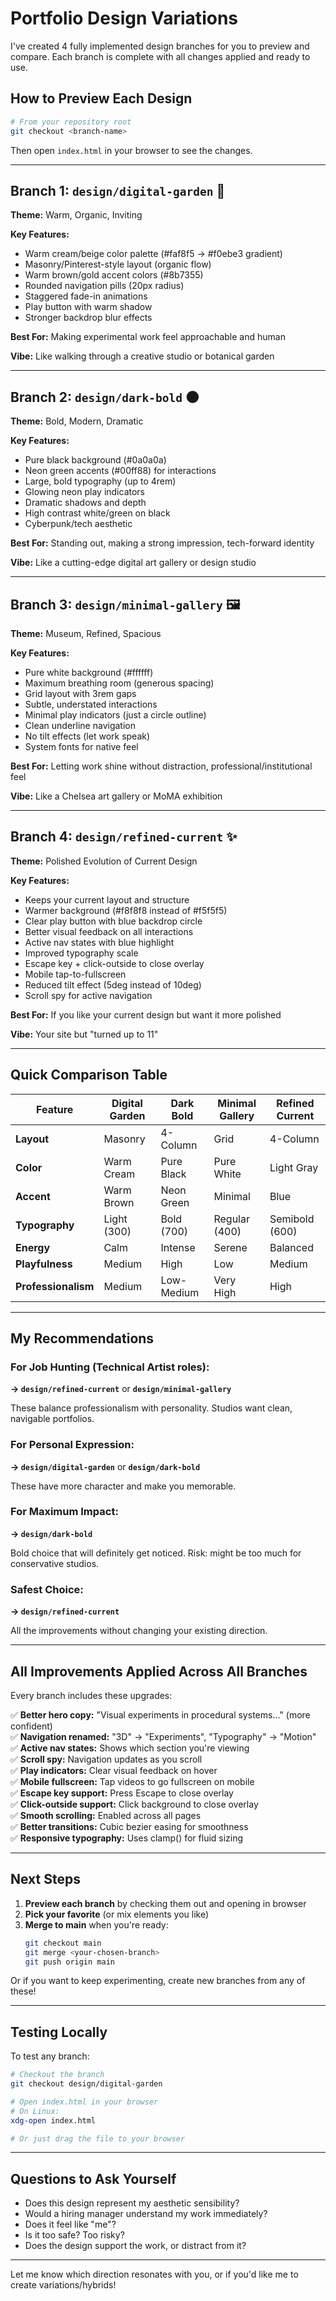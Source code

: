 # Portfolio Design Variations

I've created 4 fully implemented design branches for you to preview and compare. Each branch is complete with all changes applied and ready to use.

## How to Preview Each Design

```bash
# From your repository root
git checkout <branch-name>
```

Then open `index.html` in your browser to see the changes.

---

## Branch 1: `design/digital-garden` 🌿

**Theme:** Warm, Organic, Inviting

**Key Features:**
- Warm cream/beige color palette (#faf8f5 → #f0ebe3 gradient)
- Masonry/Pinterest-style layout (organic flow)
- Warm brown/gold accent colors (#8b7355)
- Rounded navigation pills (20px radius)
- Staggered fade-in animations
- Play button with warm shadow
- Stronger backdrop blur effects

**Best For:** Making experimental work feel approachable and human

**Vibe:** Like walking through a creative studio or botanical garden

---

## Branch 2: `design/dark-bold` 🌑

**Theme:** Bold, Modern, Dramatic

**Key Features:**
- Pure black background (#0a0a0a)
- Neon green accents (#00ff88) for interactions
- Large, bold typography (up to 4rem)
- Glowing neon play indicators
- Dramatic shadows and depth
- High contrast white/green on black
- Cyberpunk/tech aesthetic

**Best For:** Standing out, making a strong impression, tech-forward identity

**Vibe:** Like a cutting-edge digital art gallery or design studio

---

## Branch 3: `design/minimal-gallery` 🖼️

**Theme:** Museum, Refined, Spacious

**Key Features:**
- Pure white background (#ffffff)
- Maximum breathing room (generous spacing)
- Grid layout with 3rem gaps
- Subtle, understated interactions
- Minimal play indicators (just a circle outline)
- Clean underline navigation
- No tilt effects (let work speak)
- System fonts for native feel

**Best For:** Letting work shine without distraction, professional/institutional feel

**Vibe:** Like a Chelsea art gallery or MoMA exhibition

---

## Branch 4: `design/refined-current` ✨

**Theme:** Polished Evolution of Current Design

**Key Features:**
- Keeps your current layout and structure
- Warmer background (#f8f8f8 instead of #f5f5f5)
- Clear play button with blue backdrop circle
- Better visual feedback on all interactions
- Active nav states with blue highlight
- Improved typography scale
- Escape key + click-outside to close overlay
- Mobile tap-to-fullscreen
- Reduced tilt effect (5deg instead of 10deg)
- Scroll spy for active navigation

**Best For:** If you like your current design but want it more polished

**Vibe:** Your site but "turned up to 11"

---

## Quick Comparison Table

| Feature | Digital Garden | Dark Bold | Minimal Gallery | Refined Current |
|---------|---------------|-----------|-----------------|-----------------|
| **Layout** | Masonry | 4-Column | Grid | 4-Column |
| **Color** | Warm Cream | Pure Black | Pure White | Light Gray |
| **Accent** | Warm Brown | Neon Green | Minimal | Blue |
| **Typography** | Light (300) | Bold (700) | Regular (400) | Semibold (600) |
| **Energy** | Calm | Intense | Serene | Balanced |
| **Playfulness** | Medium | High | Low | Medium |
| **Professionalism** | Medium | Low-Medium | Very High | High |

---

## My Recommendations

### For Job Hunting (Technical Artist roles):
**→ `design/refined-current`** or **`design/minimal-gallery`**

These balance professionalism with personality. Studios want clean, navigable portfolios.

### For Personal Expression:
**→ `design/digital-garden`** or **`design/dark-bold`**

These have more character and make you memorable.

### For Maximum Impact:
**→ `design/dark-bold`**

Bold choice that will definitely get noticed. Risk: might be too much for conservative studios.

### Safest Choice:
**→ `design/refined-current`**

All the improvements without changing your existing direction.

---

## All Improvements Applied Across All Branches

Every branch includes these upgrades:

✅ **Better hero copy:** "Visual experiments in procedural systems..." (more confident)  
✅ **Navigation renamed:** "3D" → "Experiments", "Typography" → "Motion"  
✅ **Active nav states:** Shows which section you're viewing  
✅ **Scroll spy:** Navigation updates as you scroll  
✅ **Play indicators:** Clear visual feedback on hover  
✅ **Mobile fullscreen:** Tap videos to go fullscreen on mobile  
✅ **Escape key support:** Press Escape to close overlay  
✅ **Click-outside support:** Click background to close overlay  
✅ **Smooth scrolling:** Enabled across all pages  
✅ **Better transitions:** Cubic bezier easing for smoothness  
✅ **Responsive typography:** Uses clamp() for fluid sizing  

---

## Next Steps

1. **Preview each branch** by checking them out and opening in browser
2. **Pick your favorite** (or mix elements you like)
3. **Merge to main** when you're ready:
   ```bash
   git checkout main
   git merge <your-chosen-branch>
   git push origin main
   ```

Or if you want to keep experimenting, create new branches from any of these!

---

## Testing Locally

To test any branch:

```bash
# Checkout the branch
git checkout design/digital-garden

# Open index.html in your browser
# On Linux:
xdg-open index.html

# Or just drag the file to your browser
```

---

## Questions to Ask Yourself

- Does this design represent my aesthetic sensibility?
- Would a hiring manager understand my work immediately?
- Does it feel like "me"?
- Is it too safe? Too risky?
- Does the design support the work, or distract from it?

---

Let me know which direction resonates with you, or if you'd like me to create variations/hybrids!
